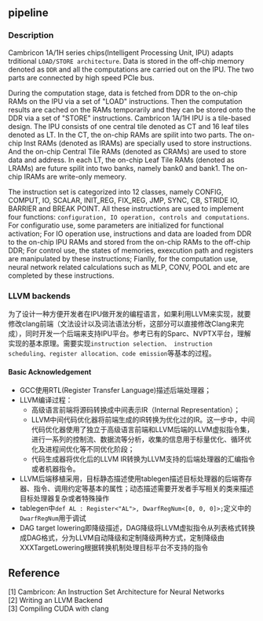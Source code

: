 ## pipeline
### Description
Cambricon 1A/1H series chips(Intelligent Processing Unit, IPU) adapts trditional `LOAD/STORE architecture`. Data is stored in the off-chip memory denoted as `DDR` and all the computations are carried out on the IPU. The two parts are connected by high speed PCIe bus.

During the computation stage, data is fetched from DDR to the on-chip RAMs on the IPU via a set of "LOAD" instructions. Then the computation results are cached on the RAMs temporarily and they can be stored onto the DDR via a set of "STORE" instructions.
Cambricon 1A/1H IPU is a tile-based design. The IPU consists of one central tile denoted as CT and 16 leaf tiles denoted as LT. In the CT, the on-chip RAMs are spilit into two parts. The on-chip Inst RAMs (denoted as IRAMs) are specially used to store instructions. And the on-chip Central Tile RAMs (denoted as CRAMs) are used to store data and address. In each LT, the on-chip Leaf Tile RAMs (denoted as LRAMs) are future spilit into two banks, namely bank0 and bank1. The on-chip IRAMs are write-only memeory.

The instruction set is categorized into 12 classes, namely CONFIG, COMPUT, IO, SCALAR, INIT_REG, FIX_REG, JMP, SYNC, CB, STRIDE IO, BARRIER and BREAK POINT. All these instructions are used to implement four functions: `configuration, IO operation, controls and computations`. For configuratio use, some parameters are initialized for functional activation; For IO operation use, instructions and data are loaded from DDR to the on-chip IPU RAMs and stored from the on-chip RAMs to the off-chip DDR; For control use, the states of memories, exexcution path and registers are manipulated by these instructions; Fianlly, for the computation use, neural network related calculations such as MLP, CONV, POOL and etc are completed by these instructions.

### LLVM backends
为了设计一种方便开发者在IPU做开发的编程语言，如果利用LLVM来实现，就要修改clang前端（文法设计以及词法语法分析，这部分可以直接修改Clang来完成），同时开发一个后端来支持IPU平台。参考已有的Sparc、NVPTX平台，理解实现的基本原理。需要实现`instruction selection、 instruction scheduling、register allocation、code emission`等基本的过程。

#### Basic Acknowledgement
- GCC使用RTL(Register Transfer Language)描述后端处理器；
- LLVM编译过程：
  - 高级语言前端将源码转换成中间表示IR（Internal Representation）；
  - LLVM中间代码优化器将前端生成的IR转换为优化过的IR。这一步中，中间代码优化器使用了独立于高级语言前端和LLVM后端的LLVM虚拟指令集，进行一系列的控制流、数据流等分析，收集的信息用于标量优化、循环优化及进程间优化等不同优化阶段；
  - 代码生成器将优化后的LLVM IR转换为LLVM支持的后端处理器的汇编指令或者机器指令。
- LLVM后端移植采用，目标静态描述使用tablegen描述目标处理器的后端寄存器、指令、调用约定等基本的属性；动态描述需要开发者手写相关的类来描述目标处理器复杂或者特殊操作
- tablegen中```def AL : Register<"AL">, DwarfRegNum<[0, 0, 0]>;```定义中的`DwarfRegNum`用于调试
- DAG target lowering即降级描述，DAG降级将LLVM虚拟指令从列表格式转换成DAG格式，分为LLVM自动降级和定制降级两种方式，定制降级由XXXTargetLowering根据转换机制处理目标平台不支持的指令

## Reference
[1] Cambricon: An Instruction Set Architecture for Neural Networks</br>
[2] Writing an LLVM Backend<br>
[3] Compiling CUDA with clang<br>
